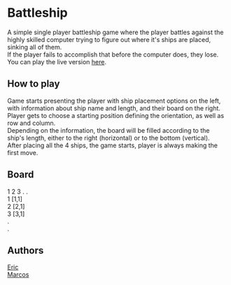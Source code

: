 # Battleship
A simple single player battleship game where the player battles against the highly skilled computer trying to figure out where it's ships are placed, sinking all of them.  
If the player fails to accomplish that before the computer does, they lose.  
You can play the live version [here](https://devmfernandes.github.io/JS-Battleship/dist).

## How to play
Game starts presenting the player with ship placement options on the left, with information about ship name and length, and their board on the right.  
Player gets to choose a starting position defining the orientation, as well as row and column.  
Depending on the information, the board will be filled according to the ship's length, either to the right (horizontal) or to the bottom (vertical).  
After placing all the 4 ships, the game starts, player is always making the first move.

## Board

   1 2 3 . .  
1 [1,1]  
2 [2,1]  
3 [3,1]  
.  
.  

## Authors
[Eric](https://github.com/eri-b)  
[Marcos](https://github.com/DevMFernandes)